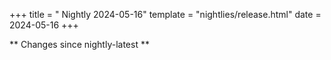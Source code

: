+++
title = " Nightly 2024-05-16"
template = "nightlies/release.html"
date = 2024-05-16
+++

** Changes since nightly-latest **
